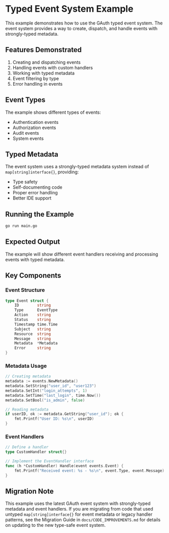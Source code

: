 # Typed Event System Example

This example demonstrates how to use the GAuth typed event system. The event system provides a way to create, dispatch, and handle events with strongly-typed metadata.

## Features Demonstrated

1. Creating and dispatching events
2. Handling events with custom handlers
3. Working with typed metadata
4. Event filtering by type
5. Error handling in events

## Event Types

The example shows different types of events:

- Authentication events
- Authorization events
- Audit events
- System events

## Typed Metadata

The event system uses a strongly-typed metadata system instead of `map[string]interface{}`, providing:

- Type safety
- Self-documenting code
- Proper error handling
- Better IDE support

## Running the Example

```bash
go run main.go
```

## Expected Output

The example will show different event handlers receiving and processing events with typed metadata.

## Key Components

### Event Structure

```go
type Event struct {
    ID        string
    Type      EventType
    Action    string
    Status    string
    Timestamp time.Time
    Subject   string
    Resource  string
    Message   string
    Metadata  *Metadata
    Error     string
}
```

### Metadata Usage

```go
// Creating metadata
metadata := events.NewMetadata()
metadata.SetString("user_id", "user123")
metadata.SetInt("login_attempts", 1)
metadata.SetTime("last_login", time.Now())
metadata.SetBool("is_admin", false)

// Reading metadata
if userID, ok := metadata.GetString("user_id"); ok {
    fmt.Printf("User ID: %s\n", userID)
}
```

### Event Handlers

```go
// Define a handler
type CustomHandler struct{}

// Implement the EventHandler interface
func (h *CustomHandler) Handle(event events.Event) {
    fmt.Printf("Received event: %s - %s\n", event.Type, event.Message)
}
```

## Migration Note

This example uses the latest GAuth event system with strongly-typed metadata and event handlers. If you are migrating from code that used untyped `map[string]interface{}` for event metadata or legacy handler patterns, see the Migration Guide in `docs/CODE_IMPROVEMENTS.md` for details on updating to the new type-safe event system.
